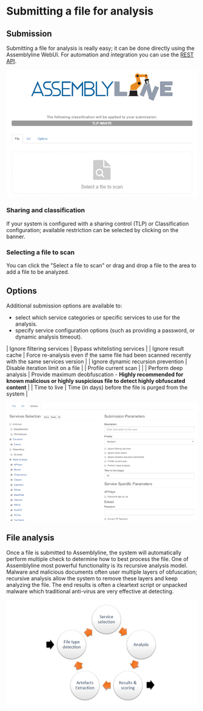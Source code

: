 # Submitting a file for analysis

## Submission
Submitting a file for analysis is really easy; it can be done directly using the Assemblyline WebUI. For automation and integration you can use the [REST API](../../integration/python/#submit-a-file-or-url-for-analysis).

![File submission](./images/submit.png)

### Sharing and classification

If your system is configured with a sharing control (TLP) or Classification configuration; available restriction can be selected by clicking on the banner.

### Selecting a file to scan

You can click the "Select a file to scan" or drag and drop a file to the area to add a file to be analyzed.

## Options
Additional submission options are available to:

- select which service categories or specific services to use for the analysis. 
- specify service configuration options (such as providing a password, or dynamic analysis timeout).

| Ignore filtering services | Bypass whitelisting services |
| Ignore result cache | Force re-analysis even if the same file had been scanned recently with the same services version |
| Ignore dynamic recursion prevention | Disable iteration limit on a file |
| Profile current scan | |
| Perform deep analysis | Provide maximum deobfuscation - **Highly recommended for known malicious or highly suspicious file to detect highly obfuscated content** |
| Time to live | Time (in days) before the file is purged from the system |

![Submit options](./images/submit_options.png)

## File analysis

Once a file is submitted to Assemblyline, the system will automatically perform multiple check to determine how to best process the file. One of Assemblyline most powerful functionality is its recursive analysis model. Malware and malicious documents often user multiple layers of obfuscation; recursive analysis allow the system to remove these layers and keep analyzing the file. The end results is often a cleartext script or unpacked malware which traditional anti-virus are very effective at detecting.

![Submit options](./images/processing.png)


